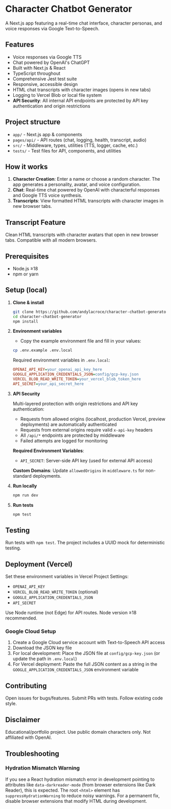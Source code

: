 # Character Chatbot Generator

A Next.js app featuring a real-time chat interface, character personas, and voice responses via Google Text-to-Speech.

## Features

- Voice responses via Google TTS
- Chat powered by OpenAI's ChatGPT
- Built with Next.js & React
- TypeScript throughout
- Comprehensive Jest test suite
- Responsive, accessible design
- HTML chat transcripts with character images (opens in new tabs)
- Logging to Vercel Blob or local file system
- **API Security**: All internal API endpoints are protected by API key authentication and origin restrictions

## Project structure

- `app/` - Next.js app & components
- `pages/api/` - API routes (chat, logging, health, transcript, audio)
- `src/` - Middleware, types, utilities (TTS, logger, cache, etc.)
- `tests/` - Test files for API, components, and utilities

## How it works

1. **Character Creation**: Enter a name or choose a random character. The app generates a personality, avatar, and voice configuration.
2. **Chat**: Real-time chat powered by OpenAI with characterful responses and Google TTS voice synthesis.
3. **Transcripts**: View formatted HTML transcripts with character images in new browser tabs.

## Transcript Feature

Clean HTML transcripts with character avatars that open in new browser tabs. Compatible with all modern browsers.

## Prerequisites

- Node.js ≥18
- npm or yarn

## Setup (local)

1. **Clone & install**
   ```bash
   git clone https://github.com/andylacroce/character-chatbot-generator.git
   cd character-chatbot-generator
   npm install
   ```

2. **Environment variables**

   - Copy the example environment file and fill in your values:

   ```bash
   cp .env.example .env.local
   ```

   Required environment variables in `.env.local`:

   ```ini
   OPENAI_API_KEY=your_openai_api_key_here
   GOOGLE_APPLICATION_CREDENTIALS_JSON=config/gcp-key.json
   VERCEL_BLOB_READ_WRITE_TOKEN=your_vercel_blob_token_here
   API_SECRET=your_api_secret_here
   ```

3. **API Security**

   Multi-layered protection with origin restrictions and API key authentication:
   - Requests from allowed origins (localhost, production Vercel, preview deployments) are automatically authenticated
   - Requests from external origins require valid `x-api-key` headers
   - All `/api/*` endpoints are protected by middleware
   - Failed attempts are logged for monitoring

   **Required Environment Variables**:
   - `API_SECRET`: Server-side API key (used for external API access)

   **Custom Domains**: Update `allowedOrigins` in `middleware.ts` for non-standard deployments.

4. **Run locally**

   ```bash
   npm run dev
   ```

5. **Run tests**

   ```bash
   npm test
   ```

## Testing

Run tests with `npm test`. The project includes a UUID mock for deterministic testing.

## Deployment (Vercel)

Set these environment variables in Vercel Project Settings:
- `OPENAI_API_KEY`
- `VERCEL_BLOB_READ_WRITE_TOKEN` (optional)
- `GOOGLE_APPLICATION_CREDENTIALS_JSON`
- `API_SECRET`

Use Node runtime (not Edge) for API routes. Node version ≥18 recommended.

### Google Cloud Setup

1. Create a Google Cloud service account with Text-to-Speech API access
2. Download the JSON key file
3. For local development: Place the JSON file at `config/gcp-key.json` (or update the path in `.env.local`)
4. For Vercel deployment: Paste the full JSON content as a string in the `GOOGLE_APPLICATION_CREDENTIALS_JSON` environment variable

## Contributing

Open issues for bugs/features. Submit PRs with tests. Follow existing code style.

## Disclaimer

Educational/portfolio project. Use public domain characters only. Not affiliated with OpenAI.

## Troubleshooting

### Hydration Mismatch Warning

If you see a React hydration mismatch error in development pointing to attributes like `data-darkreader-mode` (from browser extensions like Dark Reader), this is expected. The root `<html>` element has `suppressHydrationWarning` to reduce noisy warnings. For a permanent fix, disable browser extensions that modify HTML during development.
